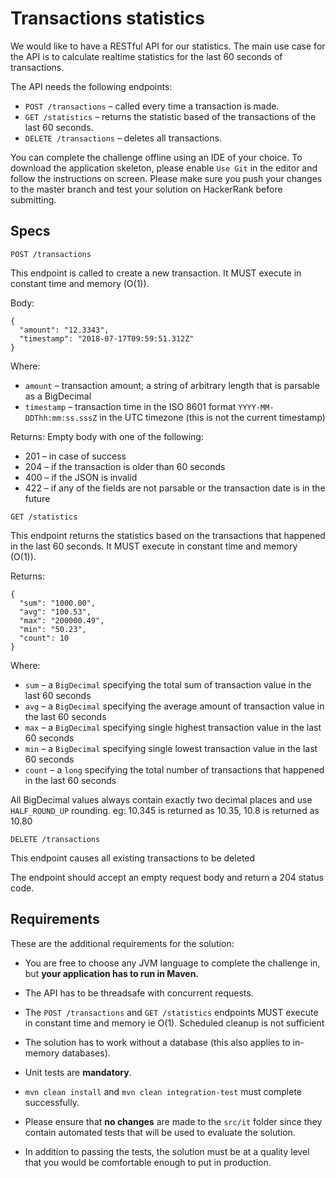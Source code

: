 # Transactions statistics

We would like to have a RESTful API for our statistics. The main use case for
the API is to calculate realtime statistics for the last 60 seconds of
transactions.

The API needs the following endpoints:

* `POST /transactions` – called every time a transaction is made.
* `GET /statistics` – returns the statistic based of the transactions of the
  last 60 seconds.
* `DELETE /transactions` – deletes all transactions.

You can complete the challenge offline using an IDE of your choice. To download
the application skeleton, please enable `Use Git` in the editor and follow the
instructions on screen. Please make sure you push your changes to the master
branch and test your solution on HackerRank before submitting.

## Specs

`POST /transactions`

This endpoint is called to create a new transaction. It MUST execute in
constant time and memory (O(1)).

Body:

    {
      "amount": "12.3343",
      "timestamp": "2018-07-17T09:59:51.312Z"
    }

Where:

* `amount` – transaction amount; a string of arbitrary length that is parsable
  as a BigDecimal
* `timestamp` – transaction time in the ISO 8601 format
  `YYYY-MM-DDThh:mm:ss.sssZ` in the UTC timezone (this is not the current
  timestamp)

Returns: Empty body with one of the following:

* 201 – in case of success
* 204 – if the transaction is older than 60 seconds
* 400 – if the JSON is invalid
* 422 – if any of the fields are not parsable or the transaction date is in the future

`GET /statistics`

This endpoint returns the statistics based on the transactions that happened in
the last 60 seconds. It MUST execute in constant time and memory (O(1)).

Returns:

    {
      "sum": "1000.00",
      "avg": "100.53",
      "max": "200000.49",
      "min": "50.23",
      "count": 10
    }

Where:

* `sum` – a `BigDecimal` specifying the total sum of transaction value in the
  last 60 seconds
* `avg` – a `BigDecimal` specifying the average amount of transaction value in
  the last 60 seconds
* `max` – a `BigDecimal` specifying single highest transaction value in the
  last 60 seconds
* `min` – a `BigDecimal` specifying single lowest transaction value in the last
  60 seconds
* `count` – a `long` specifying the total number of transactions that happened
  in the last 60 seconds

All BigDecimal values always contain exactly two decimal places and use
`HALF_ROUND_UP` rounding. eg: 10.345 is returned as 10.35, 10.8 is returned as
10.80

`DELETE /transactions`

This endpoint causes all existing transactions to be deleted

The endpoint should accept an empty request body and return a 204 status code.

## Requirements

These are the additional requirements for the solution:

* You are free to choose any JVM language to complete the challenge in, but
  **your application has to run in Maven.**

* The API has to be threadsafe with concurrent requests.

* The `POST /transactions` and `GET /statistics` endpoints MUST execute in
  constant time and memory ie O(1). Scheduled cleanup is not sufficient

* The solution has to work without a database (this also applies to in-memory
  databases).

* Unit tests are **mandatory**.

* `mvn clean install` and `mvn clean integration-test` must complete successfully.

* Please ensure that **no changes** are made to the `src/it` folder since they
  contain automated tests that will be used to evaluate the solution.

* In addition to passing the tests, the solution must be at a quality level
  that you would be comfortable enough to put in production.
